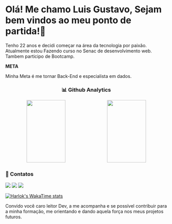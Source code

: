 
# Olá! Me chamo Luis Gustavo, Sejam bem vindos ao meu ponto de partida!🚀
Tenho 22 anos e decidi começar na área da tecnologia por paixão. Atualmente estou Fazendo curso no Senac de desenvolvimento web. Tambem participo de Bootcamp.

**META**

Minha Meta é me tornar Back-End e especialista em dados.


<div align="center">
 <h3>📊 Github Analytics</h3>
  <img width="49%" height="195px" src= "https://github-readme-stats.vercel.app/api?username=LuisgrbDev&theme=tokyonight" /> 
  <img width="49%" height="195px" src= "https://github-readme-stats.vercel.app/api/top-langs/?username=LuisgrbDev&layout=compact&theme=tokyonight"/>
</div>



<div> 
  <h3>📍 Contatos</h3>
  <a href="https://instagram.com/dezdejunho.l/" target="_blank"><img src="https://img.shields.io/badge/-Instagram-%23E4405F?style=for-the-badge&logo=instagram&logoColor=white" target="_blank"></a>
  <a href = "luisgrbenvindo@gmail.com"><img src="https://img.shields.io/badge/-Gmail-%23333?style=for-the-badge&logo=gmail&logoColor=white" target="_blank"></a>
  <a href="https://www.linkedin.com/in/lu%C3%ADs-gustavo-rodrigues-benvindo-523b0433" target="_blank"><img src="https://img.shields.io/badge/-LinkedIn-%230077B5?style=for-the-badge&logo=linkedin&logoColor=white" target="_blank"></a> 

</div>

[![Harlok's WakaTime stats](https://github-readme-stats.vercel.app/api/wakatime?username=LuisgrbDev)](https://github.com/anuraghazra/github-readme-stats)

Convido você caro leitor Dev, a me acompanha e se possível contribuir para a minha formação, me orientando e dando aquela força nos meus projetos futuros.
